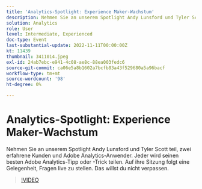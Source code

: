 ```yaml
---
title: 'Analytics-Spotlight: Experience Maker-Wachstum'
description: Nehmen Sie an unserem Spotlight Andy Lunsford und Tyler Scott teil, zwei erfahrene Kunden und Adobe Analytics-Anwender. Jeder wird seinen besten Adobe Analytics-Tipp oder -Trick teilen. Auf ihre Sitzung folgt eine Gelegenheit, Fragen live zu stellen. Das willst du nicht verpassen.
solution: Analytics
role: User
level: Intermediate, Experienced
doc-type: Event
last-substantial-update: 2022-11-11T00:00:00Z
kt: 11439
thumbnail: 3411014.jpeg
exl-id: 24ab7ebc-e941-4c08-ae8c-88ea003fedc6
source-git-commit: ca06e5a8b1602a7bcfb83a43f529680a5a96bacf
workflow-type: tm+mt
source-wordcount: '98'
ht-degree: 0%

---
```


# Analytics-Spotlight: Experience Maker-Wachstum

Nehmen Sie an unserem Spotlight Andy Lunsford und Tyler Scott teil, zwei erfahrene Kunden und Adobe Analytics-Anwender. Jeder wird seinen besten Adobe Analytics-Tipp oder -Trick teilen. Auf ihre Sitzung folgt eine Gelegenheit, Fragen live zu stellen. Das willst du nicht verpassen.

>[!VIDEO](https://video.tv.adobe.com/v/3411014/?quality=12&learn=on)
